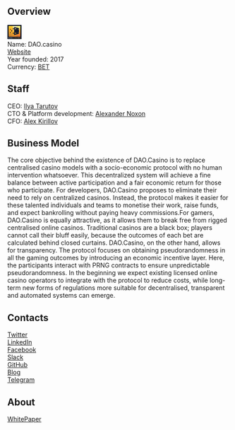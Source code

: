 ## Overview
![logo](../projects/logo/dao_casino.png)  
Name: DAO.casino  
[Website](https://dao.casino/)  
Year founded: 2017  
Currency: [BET](https://coinmarketcap.com/assets/dao-casino/)  
## Staff
CEO: [Ilya Tarutov](../people/ilya_tarutov.md)  
CTO & Platform development: [Alexander Noxon](../people/alexander_noxon.md)  
CFO: [Alex Kirillov](../people/alex_kirillov.md)  
## Business Model
The core objective behind the existence of DAO.Casino is to replace centralised casino models with a socio-economic protocol with no human intervention whatsoever. This decentralized system will achieve a fine balance between active participation and a fair economic return for those who participate. For developers, DAO.Casino proposes to eliminate their need to rely on centralized casinos. Instead, the protocol makes it easier for these talented individuals and teams to monetise their work, raise funds, and expect bankrolling without paying heavy commissions.For gamers, DAO.Casino is equally attractive, as it allows them to break free from rigged centralised online casinos. Traditional casinos are a black box; players cannot call their bluff easily, because the outcomes of each bet are calculated behind closed curtains. DAO.Casino, on the other hand, allows for transparency. The protocol focuses on obtaining pseudorandomness in all the gaming outcomes by introducing an economic incentive layer. Here, the participants interact with PRNG contracts to ensure unpredictable pseudorandomness. In the beginning we expect existing licensed online casino operators to integrate with the protocol to reduce costs, while long-term new forms of regulations more suitable for decentralised, transparent and automated systems can emerge.
## Contacts  
[Twitter](https://twitter.com/daocasino)  
[LinkedIn](https://www.linkedin.com/company/17953958/)  
[Facebook](https://www.facebook.com/Dao.casino)  
[Slack](https://dao.casino/slack-invite.html)  
[GitHub](https://github.com/daocasino)  
[Blog](https://medium.com/@dao.casino)  
[Telegram](https://t.me/daocasino)
## About  
[WhitePaper](https://github.com/DaoCasino/Whitepaper/blob/master/DAO.Casino%20WP.md) 
